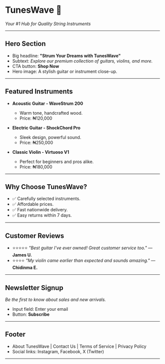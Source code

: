 # TunesWave 🎸

_Your #1 Hub for Quality String Instruments_

---

## Hero Section

- Big headline: **"Strum Your Dreams with TunesWave"**
- Subtext: _Explore our premium collection of guitars, violins, and more._
- CTA button: **Shop Now**
- Hero image: A stylish guitar or instrument close-up.

---

## Featured Instruments

- **Acoustic Guitar - WaveStrum 200**

  - Warm tone, handcrafted wood.
  - Price: ₦120,000

- **Electric Guitar - ShockChord Pro**

  - Sleek design, powerful sound.
  - Price: ₦250,000

- **Classic Violin - Virtuoso V1**
  - Perfect for beginners and pros alike.
  - Price: ₦180,000

---

## Why Choose TunesWave?

- ✅ Carefully selected instruments.
- ✅ Affordable prices.
- ✅ Fast nationwide delivery.
- ✅ Easy returns within 7 days.

---

## Customer Reviews

- ⭐⭐⭐⭐⭐ _"Best guitar I’ve ever owned! Great customer service too."_ — **James U.**
- ⭐⭐⭐⭐ _"My violin came earlier than expected and sounds amazing."_ — **Chidinma E.**

---

## Newsletter Signup

_Be the first to know about sales and new arrivals._

- Input field: Enter your email
- Button: **Subscribe**

---

## Footer

- About TunesWave | Contact Us | Terms of Service | Privacy Policy
- Social links: Instagram, Facebook, X (Twitter)

---
